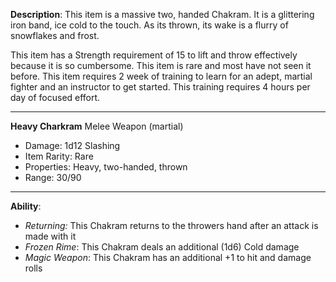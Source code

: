 **Description**: This item is a massive two, handed Chakram. It is a glittering iron band, ice cold to the touch. As its thrown, its wake is a flurry of snowflakes and frost. 

This item has a Strength requirement of 15 to lift and throw effectively because it is so cumbersome. This item is rare and most have not seen it before. This item requires 2 week of training to learn for an adept, martial fighter and an instructor to get started. This training requires 4 hours per day of focused effort. 
_ _ _ _
**Heavy Charkram**
Melee Weapon (martial)
- Damage: 1d12 Slashing
- Item Rarity: Rare
- Properties: Heavy, two-handed, thrown
- Range: 30/90
_ _ _ _
**Ability**:
- *Returning:* This Chakram returns to the throwers hand after an attack is made with it
- *Frozen Rime*: This Chakram deals an additional (1d6) Cold damage
- *Magic Weapon*: This Chakram has an additional +1 to hit and damage rolls